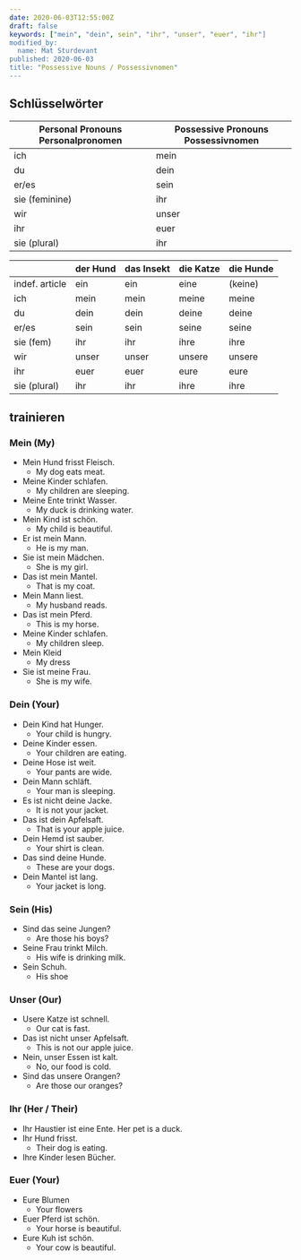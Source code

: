 ```yaml
---
date: 2020-06-03T12:55:00Z
draft: false
keywords: ["mein", "dein", sein", "ihr", "unser", "euer", "ihr"]
modified_by:
  name: Mat Sturdevant
published: 2020-06-03
title: "Possessive Nouns / Possessivnomen"
---
```


## Schlüsselwörter
| Personal Pronouns Personalpronomen | Possessive Pronouns Possessivnomen |
|------------------------------------|------------------------------------|
| ich                                | mein                               |
| du                                 | dein                               |
| er/es                              | sein                               |
| sie (feminine)                     | ihr                                |
| wir                                | unser                              |
| ihr                                | euer                               |
| sie (plural)                       | ihr                                |

|                | der Hund | das Insekt | die Katze | die Hunde |
|----------------|----------|------------|-----------|-----------|
| indef. article | ein      | ein        | eine      | (keine)   |
| ich            | mein     | mein       | meine     | meine     |
| du             | dein     | dein       | deine     | deine     |
| er/es          | sein     | sein       | seine     | seine     |
| sie (fem)      | ihr      | ihr        | ihre      | ihre      |
| wir            | unser    | unser      | unsere    | unsere    |
| ihr            | euer     | euer       | eure      | eure      |
| sie (plural)   | ihr      | ihr        | ihre      | ihre      |

## trainieren

### Mein (My)
* Mein Hund frisst Fleisch.
  * My dog eats meat.
* Meine Kinder schlafen.
  * My children are sleeping.
* Meine Ente trinkt Wasser.
  * My duck is drinking water.
* Mein Kind ist schön.
  * My child is beautiful.
* Er ist mein Mann.
  * He is my man.
* Sie ist mein Mädchen.
  * She is my girl.
* Das ist mein Mantel.
  * That is my coat.
* Mein Mann liest.
  * My husband reads.
* Das ist mein Pferd.
  * This is my horse.
* Meine Kinder schlafen.
  * My children sleep.
* Mein Kleid
  * My dress
* Sie ist meine Frau.
  * She is my wife.

### Dein (Your)
* Dein Kind hat Hunger.
  * Your child is hungry.
* Deine Kinder essen.
  * Your children are eating.
* Deine Hose ist weit.
  * Your pants are wide.
* Dein Mann schläft.
  * Your man is sleeping.
* Es ist nicht deine Jacke.
  * It is not your jacket.
* Das ist dein Apfelsaft.
  * That is your apple juice.
* Dein Hemd ist sauber.
  * Your shirt is clean.
* Das sind deine Hunde.
  * These are your dogs.
* Dein Mantel ist lang.
  * Your jacket is long.

### Sein (His)
* Sind das seine Jungen?
  * Are those his boys?
* Seine Frau trinkt Milch.
  * His wife is drinking milk.
* Sein Schuh.
  * His shoe

### Unser (Our)
* Usere Katze ist schnell.
  * Our cat is fast.
* Das ist nicht unser Apfelsaft.
  * This is not our apple juice.
* Nein, unser Essen ist kalt.
  * No, our food is cold.
* Sind das unsere Orangen?
  * Are those our oranges?

### Ihr (Her / Their)
* Ihr Haustier ist eine Ente.
  Her pet is a duck.
* Ihr Hund frisst.
  * Their dog is eating.
* Ihre Kinder lesen Bücher.

### Euer (Your)
* Eure Blumen
  * Your flowers
* Euer Pferd ist schön.
  * Your horse is beautiful.
* Eure Kuh ist schön.
  * Your cow is beautiful.
